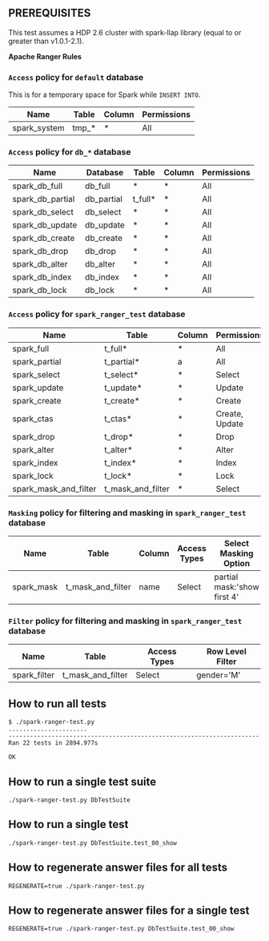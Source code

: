 ## PREREQUISITES

This test assumes a HDP 2.6 cluster with spark-llap library (equal to or greater than v1.0.1-2.1).

**Apache Ranger Rules**

### `Access` policy for `default` database

This is for a temporary space for Spark while `INSERT INTO`.

Name         | Table | Column | Permissions
-------------|-------|--------|------------
spark_system | tmp_* | *      | All

### `Access` policy for `db_*` database

Name             | Database   | Table   | Column | Permissions
-----------------|------------|---------|--------|------------
spark_db_full    | db_full    | *       | *      | All
spark_db_partial | db_partial | t_full* | *      | All
spark_db_select  | db_select  | *       | *      | All
spark_db_update  | db_update  | *       | *      | All
spark_db_create  | db_create  | *       | *      | All
spark_db_drop    | db_drop    | *       | *      | All
spark_db_alter   | db_alter   | *       | *      | All
spark_db_index   | db_index   | *       | *      | All
spark_db_lock    | db_lock    | *       | *      | All

### `Access` policy for `spark_ranger_test` database

Name                  | Table             | Column | Permissions
----------------------|-------------------|--------|------------
spark_full            | t_full*           | *      | All
spark_partial         | t_partial*        | a      | All
spark_select          | t_select*         | *      | Select
spark_update          | t_update*         | *      | Update
spark_create          | t_create*         | *      | Create
spark_ctas            | t_ctas*           | *      | Create, Update
spark_drop            | t_drop*           | *      | Drop
spark_alter           | t_alter*          | *      | Alter
spark_index           | t_index*          | *      | Index
spark_lock            | t_lock*           | *      | Lock
spark_mask_and_filter | t_mask_and_filter | *      | Select

### `Masking` policy for filtering and masking in `spark_ranger_test` database

Name       | Table             | Column | Access Types | Select Masking Option
-----------|-------------------|--------|--------------|----------------------------
spark_mask | t_mask_and_filter | name   | Select       | partial mask:'show first 4'

### `Filter` policy for filtering and masking in `spark_ranger_test` database

Name         | Table             | Access Types | Row Level Filter
-------------|-------------------|--------------|-----------------
spark_filter | t_mask_and_filter | Select       | gender='M'

## How to run all tests

```
$ ./spark-ranger-test.py
......................
----------------------------------------------------------------------
Ran 22 tests in 2894.977s

OK
```

## How to run a single test suite

    ./spark-ranger-test.py DbTestSuite

## How to run a single test

    ./spark-ranger-test.py DbTestSuite.test_00_show

## How to regenerate answer files for all tests

    REGENERATE=true ./spark-ranger-test.py

## How to regenerate answer files for a single test

    REGENERATE=true ./spark-ranger-test.py DbTestSuite.test_00_show

